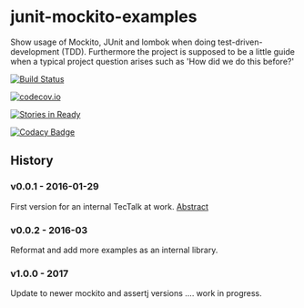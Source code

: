 # junit-mockito-examples
Show usage of Mockito, JUnit and lombok when doing test-driven-development (TDD).
Furthermore the project is supposed to be a little guide when a typical project question arises such as 'How did we do this before?'

[![Build Status](https://travis-ci.org/ottlinger/junit-mockito-examples.svg?branch=master)](https://travis-ci.org/ottlinger/junit-mockito-examples)

[![codecov.io](http://codecov.io/github/ottlinger/junit-mockito-examples/coverage.svg?branch=master)](http://codecov.io/github/ottlinger/junit-mockito-examples?branch=master)

[![Stories in
Ready](https://badge.waffle.io/ottlinger/junit-mockito-examples.svg?label=ready&title=Ready)](http://waffle.io/ottlinger/junit-mockito-examples)

[![Codacy Badge](https://api.codacy.com/project/badge/Grade/76ba48bc19ef4a44a5a436ab38525abe)](https://www.codacy.com/app/github_25/junit-mockito-examples)

## History
### v0.0.1 - 2016-01-29
First version for an internal TecTalk at work. [Abstract](abstract.md)
### v0.0.2 - 2016-03
Reformat and add more examples as an internal library.

### v1.0.0 - 2017
Update to newer mockito and assertj versions .... work in progress.
